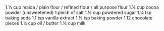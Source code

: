 1.½ cup maida / plain flour / refined flour / all purpose flour
1.¼ cup cocoa powder (unsweetened)
1.pinch of salt
1.½ cup powdered sugar
1.¼ tsp baking soda
1.1 tsp vanilla extract
1.½ tsp baking powder
1.12 chocolate pieces
1.¼ cup oil / butter
1.¾ cup milk